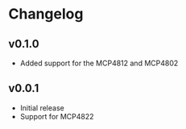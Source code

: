 # Changelog


## v0.1.0
* Added support for the MCP4812 and MCP4802


## v0.0.1
* Initial release
* Support for MCP4822
